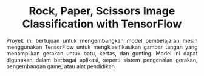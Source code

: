 <h1 align="center">Rock, Paper, Scissors Image Classification with TensorFlow</h1>

<p align="justify">Proyek ini bertujuan untuk mengembangkan model pembelajaran mesin menggunakan TensorFlow untuk mengklasifikasikan gambar tangan yang menampilkan gerakan untuk batu, kertas, dan gunting. Model ini dapat digunakan dalam berbagai aplikasi, seperti sistem pengenalan gerakan, pengembangan game, atau alat pendidikan.</p> 
